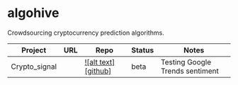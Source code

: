 # algohive
Crowdsourcing cryptocurrency prediction algorithms.

| Project       | URL | Repo                                                               | Status | Notes                           |
|---------------|-----|--------------------------------------------------------------------|--------|---------------------------------|
| Crypto_signal |     | [![alt text][github]](https://github.com/lauramayol/crypto_signal) | beta   | Testing Google Trends sentiment |
